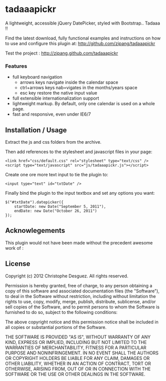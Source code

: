 tadaaapickr
===========

A lightweight, accessible jQuery DatePicker, styled with Bootstrap.. Tadaaa !!

Find the latest download, fully functional examples and instructions on how
to use and configure this plugin at: http://github.com/zipang/tadaaapickr

Test the project : http://zipang.github.com/tadaaapickr

### Features

- full keyboard navigation
	* arrows keys navigate inside the calendar space
	* ctrl+arrows keys nab=vigates in the months/years space
	* esc key restore the native input value
- full extensible internationalization support
- lightweight markup. By default, only one calendar is used on a whole page.
- fast and responsive, even under IE6/7


Installation / Usage
--------------------

Extract the js and css folders from the archive.

Then add references to the stylesheet and javascript files in your page:

    <link href="css/default.css" rel="stylesheet" type="text/css" />
    <script type="text/javascript" src="js/tadaaapickr.js"></script>


Create one ore more text input to tie the plugin to:

    <input type="text" id="txtDate" />


Finally bind the plugin to the input textbox and set any options you want:

    $("#txtDate").datepicker({
        startDate: new Date("September 5, 2011"),
        endDate: new Date("October 26, 2011")
    });

Acknowlegements
---------------

This plugin would not have been made without the precedent awesome work of :



License
-------

Copyright (c) 2012 Christophe Desguez.  All rights reserved.

Permission is hereby granted, free of charge, to any person obtaining a copy
of this software and associated documentation files (the "Software"), to deal
in the Software without restriction, including without limitation the rights
to use, copy, modify, merge, publish, distribute, sublicense, and/or sell
copies of the Software, and to permit persons to whom the Software is
furnished to do so, subject to the following conditions:

The above copyright notice and this permission notice shall be included in
all copies or substantial portions of the Software.

THE SOFTWARE IS PROVIDED "AS IS", WITHOUT WARRANTY OF ANY KIND, EXPRESS OR
IMPLIED, INCLUDING BUT NOT LIMITED TO THE WARRANTIES OF MERCHANTABILITY,
FITNESS FOR A PARTICULAR PURPOSE AND NONINFRINGEMENT. IN NO EVENT SHALL THE
AUTHORS OR COPYRIGHT HOLDERS BE LIABLE FOR ANY CLAIM, DAMAGES OR OTHER
LIABILITY, WHETHER IN AN ACTION OF CONTRACT, TORT OR OTHERWISE, ARISING FROM,
OUT OF OR IN CONNECTION WITH THE SOFTWARE OR THE USE OR OTHER DEALINGS IN
THE SOFTWARE.

